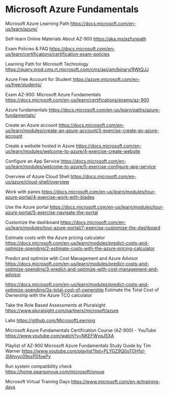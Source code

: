 # Microsoft Azure Fundamentals

Microsoft Azure Learning Path
https://docs.microsoft.com/en-us/learn/azure/

Self-learn Online Materials About AZ-900
https://aka.ms/azfunpath

Exam Policies & FAQ
https://docs.microsoft.com/en-us/learn/certifications/certification-exam-policies

Learning Path for Microsoft Technology
https://query.prod.cms.rt.microsoft.com/cms/api/am/binary/RWtQJJ

Azure Free Account for Student
https://azure.microsoft.com/en-us/free/students/

Exam AZ-900: Microsoft Azure Fundamentals
https://docs.microsoft.com/en-us/learn/certifications/exams/az-900

Azure fundamentals
https://docs.microsoft.com/en-us/learn/paths/azure-fundamentals/

Create an Azure account
https://docs.microsoft.com/en-us/learn/modules/create-an-azure-account/3-exercise-create-an-azure-account

Create a website hosted in Azure
https://docs.microsoft.com/en-us/learn/modules/welcome-to-azure/4-exercise-create-website

Configure an App Service
https://docs.microsoft.com/en-us/learn/modules/welcome-to-azure/5-exercise-configure-app-service

Overview of Azure Cloud Shell
https://docs.microsoft.com/en-us/azure/cloud-shell/overview

Work with panes
https://docs.microsoft.com/en-us/learn/modules/tour-azure-portal/4-exercise-work-with-blades

Use the Azure portal
https://docs.microsoft.com/en-us/learn/modules/tour-azure-portal/5-exercise-navigate-the-portal

Customize the dashboard
https://docs.microsoft.com/en-us/learn/modules/tour-azure-portal/7-exercise-customize-the-dashboard

Estimate costs with the Azure pricing calculator
https://docs.microsoft.com/en-us/learn/modules/predict-costs-and-optimize-spending/2-estimate-costs-with-the-azure-pricing-calculator

Predict and optimize with Cost Management and Azure Advisor
https://docs.microsoft.com/en-us/learn/modules/predict-costs-and-optimize-spending/3-predict-and-optimize-with-cost-management-and-advisor

https://docs.microsoft.com/en-us/learn/modules/predict-costs-and-optimize-spending/3a-total-cost-of-ownership
Estimate the Total Cost of Ownership with the Azure TCO calculator

Take the Role Based Assessments at Pluralsight
https://www.pluralsight.com/partners/microsoft/azure

Labs
https://github.com/MicrosoftLearning

Microsoft Azure Fundamentals Certification Course (AZ-900) - YouTube 
https://www.youtube.com/watch?v=NKEFWyqJ5XA

Playlist of AZ-900 Microsoft Azure Fundamentals Study Guide by Tim Warner 
https://www.youtube.com/playlist?list=PLYGZ9Q0oTOHfsI-3IAhvyc09ssPDfoePv

Run system compatibility check https://home.pearsonvue.com/microsoft/onvue

Microsoft Virtual Training Days
https://www.microsoft.com/en-ie/training-days




